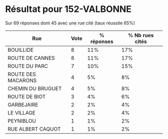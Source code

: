 # Résultat pour 152-VALBONNE

Sur 69 réponses dont 45 avec une rue cité (taux réussite 65%)

| Rue | Vote | % réponses | % Nb rues cités|
|-----|------|------------|----------------|
| BOUILLIDE | 8 | 11% | 17%|
| ROUTE DE CANNES | 8 | 11% | 17%|
| ROUTE DU PARC | 7 | 10% | 15%|
| ROUTE DES MACARONS | 4 | 5% | 8%|
| CHEMIN DU BRUGUET | 4 | 5% | 8%|
| ROUTE DE BIOT | 3 | 4% | 6%|
| GARBEJAIRE | 2 | 2% | 4%|
| LE VILLAGE | 2 | 2% | 4%|
| PEYNIBLOU | 1 | 1% | 2%|
| RUE ALBERT CAQUOT | 1 | 1% | 2%|
